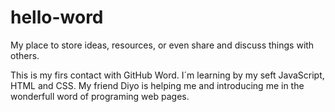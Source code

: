 # hello-word
My place to store ideas, resources, or even share and discuss things with others.

This is my firs contact with GitHub Word. I´m learning by my seft JavaScript, HTML and CSS. My friend Diyo is helping me and introducing me in the wonderfull word of programing web pages.

